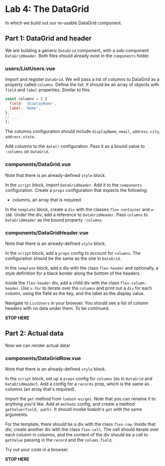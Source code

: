 # Lab 4: The DataGrid

In which we build out our re-usable DataGrid component. 

## Part 1: DataGrid and header

We are building a generic `DataGrid` component, with a sub-component `DataGridHeader`. Both files should already exist in the `components` folder.

### users/ListUsers.vue

Import and register `DataGrid`. 
We will pass a list of columns to DataGrid as a property called `columns`. Define the list. It should be an array of objects with `field` and `label` properties. Similar to this:

```javascript
const columns = [ {
  field: 'displayName',
  label: 'Name',
},
// ...
]; 
```
The columns configuration should include `displayName`, `email`, `address.city`, `address.state`. 

Add columns to the `data()` configuration. Pass it as a bound value to `:columns` on `DataGrid`. 

### components/DataGrid.vue

Note that there is an already-defined `style` block.

In the `script` block, import `DataGridHeader`. Add it to the `components` configuration. Create a `props` configuration that expects the following: 

- columns, an array that is required

In the `template` block, create a `div` with the classes `flex-container` and `w-100`. Under the div, add a reference to `DataGridHeader`. Pass `columns` to `DataGridHeader` as the bound property `:columns`. 

### components/DataGridHeader.vue

Note that there is an already-defined `style` block.

In the `script` block, add a `props` config to account for `columns`. The configuration should be the same as the one in `DataGrid`. 

In the `template` block, add a div with the class `flex-header` and optionally, a style definition for a black border along the bottom of the headers. 

Inside the `flex-header` div, add a child div with the class `flex-column-header`. Use `v-for` to iterate over the `columns` and print out a `div` for each column, using the field as the key, and the label as the display value. 

Navigate to `ListUsers` in your browser. You should see a list of column headers with no data under them. To be continued. 

**STOP HERE**

## Part 2: Actual data

Now we can render actual data!

### components/DataGridRow.vue

Note that there is an already-defined `style` block.

In the `script` block, set up a `props` config for `columns` (as in `DataGrid` and `DataDridHeader`). Add a config for a `records` prop, which is the same as columns (an array that's required).

Import the `get` method from `lodash-es/get`. Note that you can rename it to anything you'd like. Add at `methods` config, and create a method `getValue(field, path)`. It should invoke lodash's `get` with the same arguments.

For the template, there should be a div with the class `flex-row`. Inside that div, create another div with the class `flex-cell`. The cell should iterate over each column in columns, and the content of the div should be a call to `getValue` passing in the `record` and the `column.field`.

Try out your code in a browser.

**STOP HERE**
